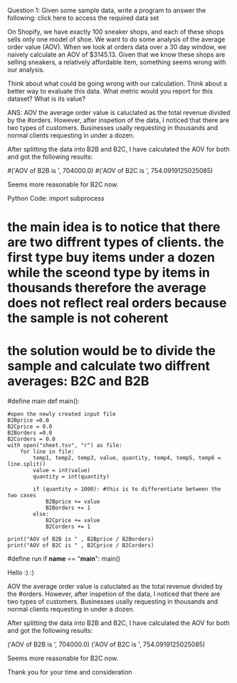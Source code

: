 
Question 1: Given some sample data, write a program to answer the following: click here to access the required data set

On Shopify, we have exactly 100 sneaker shops, and each of these shops sells only one model of shoe. We want to do some analysis of the average order value (AOV). When we look at orders data over a 30 day window, we naively calculate an AOV of $3145.13. Given that we know these shops are selling sneakers, a relatively affordable item, something seems wrong with our analysis. 

Think about what could be going wrong with our calculation. Think about a better way to evaluate this data. 
What metric would you report for this dataset?
What is its value?



ANS: AOV the average order value is caluclated as the total revenue divided by the #orders. However, after inspetion of the data, I noticed that there are two types of customers. Businesses usally requesting in thousands and normal clients requesting in under a dozen.

After splitting the data into B2B and B2C, I have calculated the AOV for both and got the following results:

#('AOV of B2B is ', 704000.0) #('AOV of B2C is ', 754.0919125025085)

Seems more reasonable for B2C now.

Python Code:
import subprocess

# the main idea is to notice that there are two diffrent types of clients. the first type buy items under a dozen while the sceond type by items in thousands therefore the average does not reflect real orders because the sample is not coherent
#  the solution would be to divide the sample and calculate two diffrent averages: B2C and B2B

#define main
def main():

	#open the newly created input file
	B2Bprice =0.0
	B2Cprice = 0.0
	B2Borders =0.0
	B2Corders = 0.0
	with open("sheet.tsv", "r") as file:
		for line in file:
			temp1, temp2, temp3, value, quantity, temp4, temp5, temp6 = line.split()
			value = int(value)
			quantity = int(quantity)

			if (quantity > 1000): #this is to differentiate between the two cases
				B2Bprice += value
				B2Borders += 1
			else:
				B2Cprice += value
				B2Corders += 1

	print("AOV of B2B is " , B2Bprice / B2Borders)
	print("AOV of B2C is " , B2Cprice / B2Corders)
#define run
if __name__ == "__main__":
	main()

Hello :) :)

AOV the  average order value is caluclated as the total revenue divided by the #orders. However, after inspetion of the data, I noticed that there 
are two types of customers. Businesses usally requesting in thousands and normal clients requesting in under a dozen.

After splitting the data into B2B and B2C, I have calculated the AOV for both and got the following results:


('AOV of B2B is ', 704000.0)
('AOV of B2C is ', 754.0919125025085)

Seems more reasonable for B2C now.

Thank you for your time and consideration

